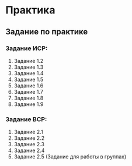 # Практика 
## Задание по практике
### Задание ИСР:
1. Задание 1.2
2. Задание 1.3
3. Задание 1.4
4. Задание 1.5
5. Задание 1.6
6. Задание 1.7
7. Задание 1.8
8. Задание 1.9

### Задание ВСР:
1. Задание 2.1
2. Задание 2.2
3. Задание 2.3
4. Задание 2.4
5. Задание 2.5 (Задание для работы в группах)
